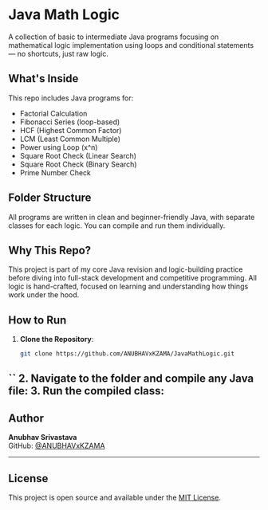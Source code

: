 # Java Math Logic

A collection of basic to intermediate Java programs focusing on mathematical logic implementation using loops and conditional statements — no shortcuts, just raw logic.

## What's Inside

This repo includes Java programs for:

- Factorial Calculation
- Fibonacci Series (loop-based)
- HCF (Highest Common Factor)
- LCM (Least Common Multiple)
- Power using Loop (x^n)
- Square Root Check (Linear Search)
- Square Root Check (Binary Search)
- Prime Number Check

## Folder Structure

All programs are written in clean and beginner-friendly Java, with separate classes for each logic. You can compile and run them individually.

## Why This Repo?

This project is part of my core Java revision and logic-building practice before diving into full-stack development and competitive programming. All logic is hand-crafted, focused on learning and understanding how things work under the hood.

## How to Run

1. **Clone the Repository**:
   ```bash
   git clone https://github.com/ANUBHAVxKZAMA/JavaMathLogic.git
``
2. Navigate to the folder and compile any Java file:
3. Run the compiled class:
---

## Author

**Anubhav Srivastava**  
GitHub: [@ANUBHAVxKZAMA](https://github.com/ANUBHAVxKZAMA)

---

## License

This project is open source and available under the [MIT License](LICENSE).
   
   
